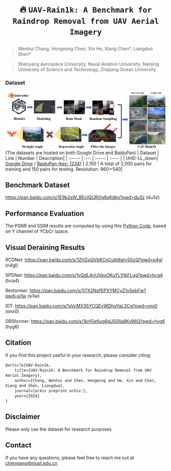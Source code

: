 # <p align=center> :fire: `UAV-Rain1k: A Benchmark for Raindrop Removal from UAV Aerial Imagery`</p>

> Wenhui Chang, Hongming Chen, Xin He, Xiang Chen*, Liangduo Shen*

>Shenyang Aerospace University, Naval Aviation University, Nanjing University of Science and Technology, Zhejiang Ocean University

### Dataset
![Example](figures/overview.jpg)
(The datasets are hosted on both Google Drive and BaiduPan)
| Dataset | Link | Number | Description|
| :----- | :--: | :----: | :---- | 
| UHD-LL_down| [Google Drive](https://drive.google.com/file/d/1KnsimKvQK38qDOrF4cPLFC2-tNIy5vZ8/view?usp=sharing) / [BaiduPan (key: 1234)](https://pan.baidu.com/s/17v96dX_ity_HkCxj-8pyCA?pwd=1234) | 2,150 | A total of 2,000 pairs for training and 150 pairs for testing. Resolution: 960 × 540|

## Benchmark Dataset
https://pan.baidu.com/s/1E9b2sW_BEclQUROg8xKdkg?pwd=du3z (du3z)

## Performance Evaluation

The PSNR and SSIM results are computed by using this [Python Code](https://github.com/cschenxiang/UAV-Rain1k/blob/main/score.py), based on Y channel of YCbCr space.

## Visual Deraining Results

RCDNet: https://pan.baidu.com/s/1ZHZqQVbKCnCuIh6atvS0zQ?pwd=n4gl (n4gl)

SPDNet: https://pan.baidu.com/s/1yQdLAnUVexOKuYLYtkFLgg?pwd=hca4 (hca4)

Restormer: https://pan.baidu.com/s/1j7X2NpfEPXYMCyZ1v5pbFw?pwd=si1w (si1w)

IDT: https://pan.baidu.com/s/1sVcMX35YCQEvWDhoYaL3Cg?pwd=onx0 (onx0)

DRSformer: https://pan.baidu.com/s/1kHGefiug6dJ5I0Ia8Kv96Q?pwd=hyg6 (hyg6)

## Citation
If you find this project useful in your research, please consider citing:
```
@article{UAV-Rain1k,
    title={UAV-Rain1k: A Benchmark for Raindrop Removal from UAV Aerial Imagery},
    author={Chang, Wenhui and Chen, Hongming and He, Xin and Chen, Xiang and Shen, Liangduo},
    journal={arXiv preprint arXiv:},
    year={2024}
}
```

## Disclaimer
Please only use the dataset for research purposes.

## Contact
If you have any questions, please feel free to reach me out at chenxiang@njust.edu.cn
